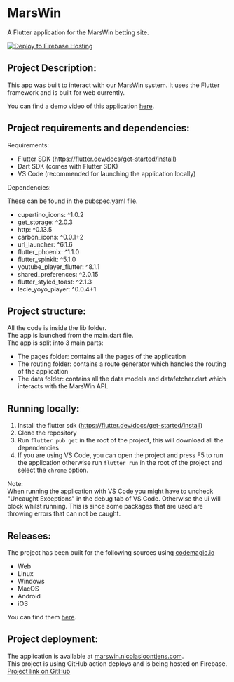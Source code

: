 # MarsWin

A Flutter application for the MarsWin betting site.

[![Deploy to Firebase Hosting](https://github.com/nicolasloontjens/MarsWin-Flutter/actions/workflows/firebase-hosting-merge.yml/badge.svg)](https://github.com/nicolasloontjens/MarsWin-Flutter/actions/workflows/firebase-hosting-merge.yml)

## Project Description:

This app was built to interact with our MarsWin system. It uses the Flutter framework and is built for web currently.

You can find a demo video of this application <a href="">here</a>.

## Project requirements and dependencies:

Requirements:
- Flutter SDK (https://flutter.dev/docs/get-started/install)
- Dart SDK (comes with Flutter SDK)
- VS Code (recommended for launching the application locally)

Dependencies:

These can be found in the pubspec.yaml file.

- cupertino_icons: ^1.0.2
- get_storage: ^2.0.3
- http: ^0.13.5
- carbon_icons: ^0.0.1+2
- url_launcher: ^6.1.6
- flutter_phoenix: ^1.1.0
- flutter_spinkit: ^5.1.0
- youtube_player_flutter: ^8.1.1
- shared_preferences: ^2.0.15
- flutter_styled_toast: ^2.1.3
- lecle_yoyo_player: ^0.0.4+1


## Project structure:

All the code is inside the lib folder.   
The app is launched from the main.dart file.  
The app is split into 3 main parts:

- The pages folder: contains all the pages of the application
- The routing folder: contains a route generator which handles the routing of the application
- The data folder: contains all the data models and datafetcher.dart which interacts with the MarsWin API.

## Running locally:

1. Install the flutter sdk (https://flutter.dev/docs/get-started/install)
2. Clone the repository
3. Run `flutter pub get` in the root of the project, this will download all the dependencies
4. If you are using VS Code, you can open the project and press F5 to run the application otherwise run `flutter run` in the root of the project and select the `chrome` option.

Note:   
When running the application with VS Code you might have to uncheck "Uncaught Exceptions" in the debug tab of VS Code. Otherwise the ui will block whilst running. This is since some packages that are used are throwing errors that can not be caught.

## Releases:
The project has been built for the following sources using <a href="https://codemagic.io/start/">codemagic.io</a>

- Web
- Linux
- Windows
- MacOS
- Android
- iOS

You can find them <a href="https://github.com/nicolasloontjens/MarsWin-Flutter/releases/tag/'v1'">here</a>.

## Project deployment:

The application is available at <a href="https://marswin.nicolasloontjens.com">marswin.nicolasloontjens.com</a>.  
This project is using GitHub action deploys and is being hosted on Firebase.   
<a href="https://github.com/nicolasloontjens/MarsWin-Flutter">Project link on GitHub</a>
